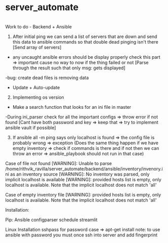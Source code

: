 # server_automate
<br />Work to do - Backend + Ansible

1. After initial ping we can send a list of servers that are down and send this data to ansible commands so that double dead pinging isn't there [Send array of servers]

- any uncaught ansible errors should be display properly check this part => important cause no way to now if the thing failed or not [Parse through the result such that only msg: gets displayed]

-bug: create dead files is removing data

- Update + Auto-update

2. Implementing os version
- Make a search function that looks for an ini file in master

-During ini_parser check for all the important configs => throw error if not found
[Cant have both password and key => keep that
=> try to implement ansible vault if possible]

3.  If ansible all -m ping says only localhost is found => the config file is probably wrong
=> exception (Does the same thing happen if we have empty inventory => check if commands is there and if not then we can throw an error => ansible_playbook should not run in that case)

Case of file not found
[WARNING]: Unable to parse /home/rithvik_ravilla/server_automate/backend/ansible/inventory/invenory.ini as an
inventory source
[WARNING]: No inventory was parsed, only implicit localhost is available
[WARNING]: provided hosts list is empty, only localhost is available. Note that the implicit localhost does
not match 'all'

Case of empty inventory file
[WARNING]: provided hosts list is empty, only localhost is available. Note that the implicit localhost does
not match 'all'

Installation:

Pip:
Ansible
configparser
schedule
streamlit

Linux Installation
sshpass for password case => apt-get install
note: to use ansible with password you must once ssh into server and add fingerprint